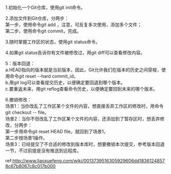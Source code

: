 1.初始化一个Git仓库，使用git init命令。  

2.添加文件到Git仓库，分两步：  
  第一步，使用命令git add <file>，注意，可反复多次使用，添加多个文件；  
  第二步，使用命令git commit，完成。    
    
3.随时掌握工作区的状态，使用git status命令。    

4.如果git status告诉你有文件被修改过，用git diff可以查看修改内容。  

5：版本回退：  
  a.HEAD指向的版本就是当前版本，因此，Git允许我们在版本的历史之间穿梭，使用命令git reset --hard commit_id。  
  b.用git log可以查看提交历史，以便确定要回退到哪个版本。  
  c.要重返未来，用git reflog查看命令历史，以便确定要回到未来的哪个版本。  

6.撤销修改：  
  场景1：当你改乱了工作区某个文件的内容，想直接丢弃工作区的修改时，用命令git checkout -- file。   
  场景2：当你不但改乱了工作区某个文件的内容，还添加到了暂存区时，想丢弃修改，分两步：  
        第一步用命令git reset HEAD file，就回到了场景1，  
        第二步按场景1操作。  
  场景3：已经提交了不合适的修改到版本库时，想要撤销本次提交，参考版本回退一节，不过前提是没有推送到远程库。  
  
  ref:http://www.liaoxuefeng.com/wiki/0013739516305929606dd18361248578c67b8067c8c017b000

